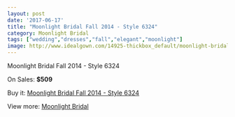 ```yaml
---
layout: post
date: '2017-06-17'
title: "Moonlight Bridal Fall 2014 - Style 6324"
category: Moonlight Bridal
tags: ["wedding","dresses","fall","elegant","moonlight"]
image: http://www.idealgown.com/14925-thickbox_default/moonlight-bridal-fall-2014-style-6324.jpg
---
```

Moonlight Bridal Fall 2014 - Style 6324

On Sales: **$509**
<a href="https://www.idealgown.com/en/moonlight-bridal/6002-moonlight-bridal-fall-2014-style-6324.html"><amp-img layout="responsive" width="600" height="600" src="//www.idealgown.com/14925-thickbox_default/moonlight-bridal-fall-2014-style-6324.jpg" alt="Moonlight Bridal Fall 2014 - Style 6324 0" /></a>
<a href="https://www.idealgown.com/en/moonlight-bridal/6002-moonlight-bridal-fall-2014-style-6324.html"><amp-img layout="responsive" width="600" height="600" src="//www.idealgown.com/14927-thickbox_default/moonlight-bridal-fall-2014-style-6324.jpg" alt="Moonlight Bridal Fall 2014 - Style 6324 1" /></a>
<a href="https://www.idealgown.com/en/moonlight-bridal/6002-moonlight-bridal-fall-2014-style-6324.html"><amp-img layout="responsive" width="600" height="600" src="//www.idealgown.com/14926-thickbox_default/moonlight-bridal-fall-2014-style-6324.jpg" alt="Moonlight Bridal Fall 2014 - Style 6324 2" /></a>

Buy it: [Moonlight Bridal Fall 2014 - Style 6324](https://www.idealgown.com/en/moonlight-bridal/6002-moonlight-bridal-fall-2014-style-6324.html "Moonlight Bridal Fall 2014 - Style 6324")

View more: [Moonlight Bridal](https://www.idealgown.com/en/89-moonlight-bridal "Moonlight Bridal")